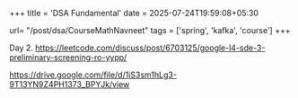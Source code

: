 +++
title = 'DSA Fundamental'
date = 2025-07-24T19:59:08+05:30

url= "/post/dsa/CourseMathNavneet"
tags = ['spring', 'kafka', 'course']
+++

Day 2.
https://leetcode.com/discuss/post/6703125/google-l4-sde-3-preliminary-screening-ro-yypp/

https://drive.google.com/file/d/1iS3sm1hLg3-9T13YN9Z4PH1373_BPYJk/view 
